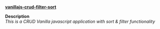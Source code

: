 **[vanillajs-crud-filter-sort](https://avinashmahlawat.github.io/vanillajs-crud-filter-sort/)**

  **Description**<br/>
  *This is a CRUD Vanilla javascript application with sort & filter functionality*

  <br/>
  <img src="https://i.imgur.com/wJJjLO9.jpg" alt="" />
